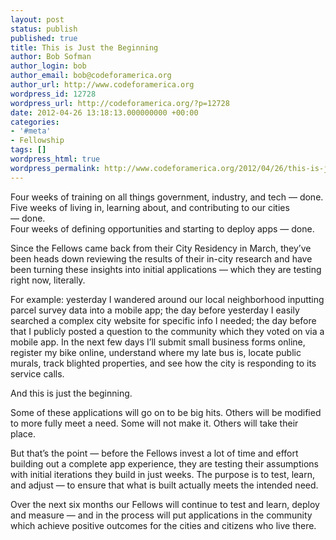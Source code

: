 ```yaml
---
layout: post
status: publish
published: true
title: This is Just the Beginning
author: Bob Sofman
author_login: bob
author_email: bob@codeforamerica.org
author_url: http://www.codeforamerica.org
wordpress_id: 12728
wordpress_url: http://codeforamerica.org/?p=12728
date: 2012-04-26 13:18:13.000000000 +00:00
categories:
- '#meta'
- Fellowship
tags: []
wordpress_html: true
wordpress_permalink: http://www.codeforamerica.org/2012/04/26/this-is-just-the-beginning/
---
```


<p>Four weeks of training on all things government, industry, and tech — done.<br/>
Five weeks of living in, learning about, and contributing to our cities — done.<br/>
Four weeks of defining opportunities and starting to deploy apps — done.</p>
<p>Since the Fellows came back from their City Residency in March, they’ve been heads down reviewing the results of their in-city research and have been turning these insights into initial applications — which they are testing right now, literally.</p>
<p>For example: yesterday I wandered around our local neighborhood inputting parcel survey data into a mobile app; the day before yesterday I easily searched a complex city website for specific info I needed; the day before that I publicly posted a question to the community which they voted on via a mobile app. In the next few days I’ll submit small business forms online, register my bike online, understand where my late bus is, locate public murals, track blighted properties, and see how the city is responding to its service calls.</p>
<p>And this is just the beginning.</p>
<p>Some of these applications will go on to be big hits. Others will be modified to more fully meet a need. Some will not make it. Others will take their place.</p>
<p>But that’s the point — before the Fellows invest a lot of time and effort building out a complete app experience, they are testing their assumptions with initial iterations they build in just weeks. The purpose is to test, learn, and adjust — to ensure that what is built actually meets the intended need.</p>
<p>Over the next six months our Fellows will continue to test and learn, deploy and measure — and in the process will put applications in the community which achieve positive outcomes for the cities and citizens who live there.</p>
